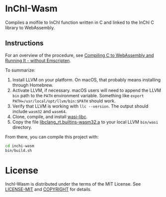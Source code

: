 # InChI-Wasm

Compiles a molfile to InChI function written in C and linked to the InChI C library to WebAssembly.

## Instructions

For an overview of the procedure, see [Compiling C to WebAssembly and Running It - without Emscripten](https://depth-first.com/articles/2019/10/16/compiling-c-to-webassembly-and-running-it-without-emscripten/).

To summarize:

1. Install LLVM on your platform. On macOS, that probably means installing through Homebrew.
2. Activate LLVM, if necessary. macOS users will need to append the LLVM `bin` path to the `PATH` environment variable. Something like `export PATH=/usr/local/opt/llvm/bin:$PATH` should work.
3. Verify that LLVM is working with `llc --version`. The output should include `wasm32` and `wasm64`.
4. Clone, compile, and install [wasi-libc](https://github.com/CraneStation/wasi-libc).
5. Copy the file [libclang_rt.builtins-wasm32.a](https://github.com/jedisct1/libclang_rt.builtins-wasm32.a) to your local LLVM `bin/wasi` directory.

From there, you can compile this project with:

```bash
cd inchi-wasm
bin/build.sh
```

# License

InchI-Wasm is distributed under the terms of the MIT License. See
[LICENSE-MIT](LICENSE-MIT) and [COPYRIGHT](COPYRIGHT) for details.